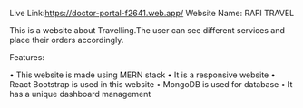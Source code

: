 Live Link:https://doctor-portal-f2641.web.app/
Website Name: RAFI TRAVEL

This is a website about Travelling.The user can see different services and place their orders accordingly.

Features:

•	This website is made using MERN stack
•	It is a responsive website
•	React Bootstrap is used in this website
•	MongoDB is used for database
•	It has a unique dashboard management


